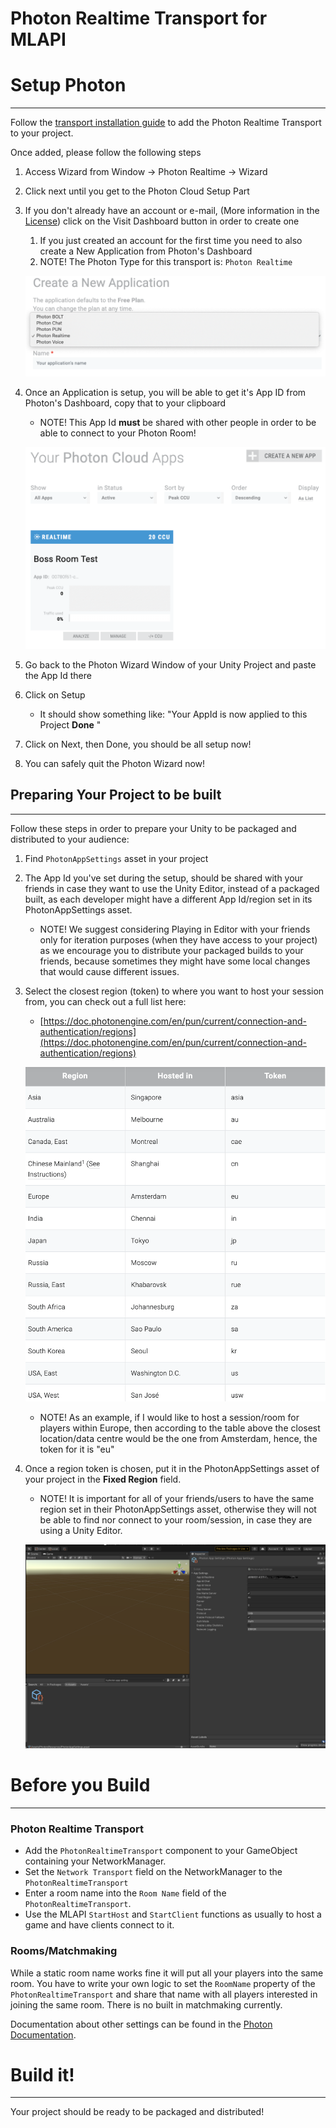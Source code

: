# Photon Realtime Transport for MLAPI

# Setup Photon

---

Follow the [transport installation guide](../README.md) to add the Photon Realtime Transport to your project.

Once added, please follow the following steps

1. Access Wizard from Window → Photon Realtime → Wizard
2. Click next until you get to the Photon Cloud Setup Part
3. If you don't already have an account or e-mail, (More information in the [License](/Transports/com.mlapi.contrib.transport.photon-realtime/Runtime/Photon/LICENSE)) click on the Visit Dashboard button in order to create one	
    1.  If you just created an account  for the first time you need to also create a New Application from Photon's Dashboard
    2. NOTE! The Photon Type for this transport is: `Photon Realtime`

    ![Img/Photon-App.png](Img/Photon-App.png)

4. Once an Application is setup, you will be able to get it's App ID from Photon's Dashboard, copy that to your clipboard
    - NOTE! This App Id **must** be shared with other people in order to be able to connect to your Photon Room!

    ![Img/Photon-Dashboard.png](Img/Photon-Dashboard.png)

5. Go back to the Photon Wizard Window of your Unity Project and paste the App Id there
6. Click on Setup
    - It should show something like: "Your AppId is now applied to this Project **Done** "
7. Click on Next, then Done, you should be all setup now!
8. You can safely quit the Photon Wizard now!

## Preparing Your Project to be built

---

Follow these steps in order to prepare your Unity to be packaged and distributed to your audience:

1. Find `PhotonAppSettings` asset in your project
2. The App Id you've set during the setup, should be shared with your friends in case they want to use the Unity Editor, instead of a packaged built, as each developer might have a different App Id/region set in its PhotonAppSettings asset.
    - NOTE! We suggest considering Playing in Editor with your friends only for iteration purposes (when they have access to your project) as we encourage you to distribute your packaged builds to your friends, because sometimes they might have some local changes that would cause different issues.
3. Select the closest region (token) to where you want to host your session from, you can check out a full list here:
    - [https://doc.photonengine.com/en/pun/current/connection-and-authentication/regions](https://doc.photonengine.com/en/pun/current/connection-and-authentication/regions)

    ![Img/Photon-Regions.png](Img/Photon-Regions.png)

    - NOTE! As an example, if I would like to host a session/room for players within Europe, then according to the table above the closest location/data centre would be the one from Amsterdam, hence, the token for it is "eu"
4. Once a region token is chosen, put it in the PhotonAppSettings asset of your project in the **Fixed Region** field.
    - NOTE! It is important for all of your friends/users to have the same region set in their PhotonAppSettings asset, otherwise they will not be able to find nor connect to your room/session, in case they are using a Unity Editor.

    ![Img/Photon-App-Setting.png](Img/Photon-App-Setting.png)

# Before you Build

---

### Photon Realtime Transport

- Add the `PhotonRealtimeTransport` component to your GameObject containing your NetworkManager.
- Set the `Network Transport` field on the NetworkManager to the `PhotonRealtimeTransport`
- Enter a room name into the `Room Name` field of the `PhotonRealtimeTransport`.
- Use the MLAPI `StartHost` and `StartClient` functions as usually to host a game and have clients connect to it.
  

### Rooms/Matchmaking

While a static room name works fine it will put all your players into the same room. You have to write your own logic to set the `RoomName` property of the `PhotonRealtimeTransport` and share that name with all players interested in joining the same room. There is no built in matchmaking currently.

Documentation about other settings can be found in the [Photon Documentation](https://doc.photonengine.com/en-us/pun/current/getting-started/initial-setup).

# Build it!

---

Your project should be ready to be packaged and distributed!